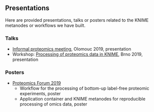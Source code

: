 ## Presentations

Here are provided presentations, talks or posters related to the KNIME metanodes or workflows we have built.

### Talks
* [Informal proteomics meeting](http://www.czproteo.cz/NPS2019/index.php), Olomouc 2019, presentation
* Workshop: [Processing of proteomics data in KNIME](https://www.ceitec.eu/processing-of-proteomics-data-in-knime/a3780?fbclid=IwAR0m_guBRRpRrr_aHguhbPnijp_JFBPKgrIqSl-YEJ8dIfI89epJoDKsv4g), Brno 2019, presentation

### Posters
* [Proteomics Forum 2019](https://www.eupa2019.org/)
    * Workflow for the processing of bottom-up label-free proteomic experiments, poster
    * Application container and KNIME metanodes for reproducible processing of omics data, poster
